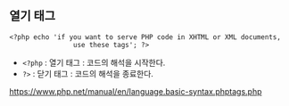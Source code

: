 ## 열기 태그
```
<?php echo 'if you want to serve PHP code in XHTML or XML documents,
                use these tags'; ?>
```
- `<?php` : 열기 태그 : 코드의 해석을 시작한다.
- `?>` : 닫기 태그 : 코드의 해석을 종료한다.


https://www.php.net/manual/en/language.basic-syntax.phptags.php
